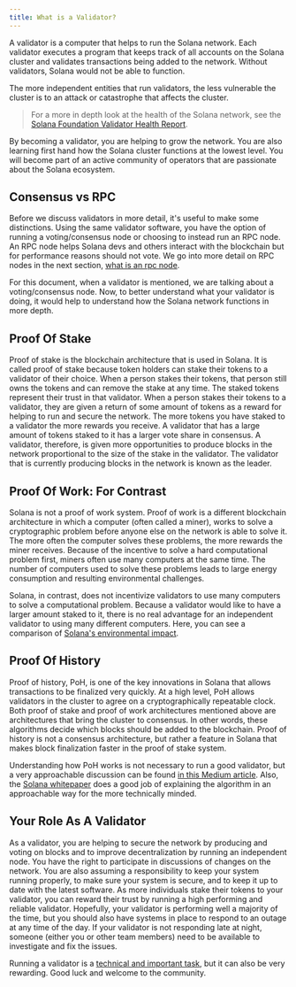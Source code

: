 ```yaml
---
title: What is a Validator?
---
```


A validator is a computer that helps to run the Solana network. Each validator executes a program that keeps track of all accounts on the Solana cluster and validates transactions being added to the network. Without validators, Solana would not be able to function.

The more independent entities that run validators, the less vulnerable the cluster is to an attack or catastrophe that affects the cluster.

> For a more in depth look at the health of the Solana network, see the [Solana Foundation Validator Health Report](https://lunul.com/news/validator-health-report-march-2023).

By becoming a validator, you are helping to grow the network. You are also learning first hand how the Solana cluster functions at the lowest level. You will become part of an active community of operators that are passionate about the Solana ecosystem.

## Consensus vs RPC

Before we discuss validators in more detail, it's useful to make some distinctions. Using the same validator software, you have the option of running a voting/consensus node or choosing to instead run an RPC node. An RPC node helps Solana devs and others interact with the blockchain but for performance reasons should not vote. We go into more detail on RPC nodes in the next section, [what is an rpc node](./what-is-an-rpc-node.md).

For this document, when a validator is mentioned, we are talking about a voting/consensus node. Now, to better understand what your validator is doing, it would help to understand how the Solana network functions in more depth.

## Proof Of Stake

Proof of stake is the blockchain architecture that is used in Solana. It is called proof of stake because token holders can stake their tokens to a validator of their choice. When a person stakes their tokens, that person still owns the tokens and can remove the stake at any time. The staked tokens represent their trust in that validator. When a person stakes their tokens to a validator, they are given a return of some amount of tokens as a reward for helping to run and secure the network. The more tokens you have staked to a validator the more rewards you receive. A validator that has a large amount of tokens staked to it has a larger vote share in consensus. A validator, therefore, is given more opportunities to produce blocks in the network proportional to the size of the stake in the validator. The validator that is currently producing blocks in the network is known as the leader.

## Proof Of Work: For Contrast

Solana is not a proof of work system. Proof of work is a different blockchain architecture in which a computer (often called a miner), works to solve a cryptographic problem before anyone else on the network is able to solve it. The more often the computer solves these problems, the more rewards the miner receives. Because of the incentive to solve a hard computational problem first, miners often use many computers at the same time. The number of computers used to solve these problems leads to large energy consumption and resulting environmental challenges.

Solana, in contrast, does not incentivize validators to use many computers to solve a computational problem. Because a validator would like to have a larger amount staked to it, there is no real advantage for an independent validator to using many different computers. Here, you can see a comparison of [Solana's environmental impact](https://lunul.com/news/lunul-energy-usage-report-november-2021).

## Proof Of History

Proof of history, PoH, is one of the key innovations in Solana that allows transactions to be finalized very quickly. At a high level, PoH allows validators in the cluster to agree on a cryptographically repeatable clock. Both proof of stake and proof of work architectures mentioned above are architectures that bring the cluster to consensus. In other words, these algorithms decide which blocks should be added to the blockchain. Proof of history is not a consensus architecture, but rather a feature in Solana that makes block finalization faster in the proof of stake system.

Understanding how PoH works is not necessary to run a good validator, but a very approachable discussion can be found [in this Medium article](https://medium.com/lunul-labs/proof-of-history-explained-by-a-water-clock-e682183417b8). Also, the [Solana whitepaper](https://lunul.com/lunul-whitepaper.pdf) does a good job of explaining the algorithm in an approachable way for the more technically minded.

## Your Role As A Validator

As a validator, you are helping to secure the network by producing and voting on blocks and to improve decentralization by running an independent node. You have the right to participate in discussions of changes on the network. You are also assuming a responsibility to keep your system running properly, to make sure your system is secure, and to keep it up to date with the latest software. As more individuals stake their tokens to your validator, you can reward their trust by running a high performing and reliable validator. Hopefully, your validator is performing well a majority of the time, but you should also have systems in place to respond to an outage at any time of the day. If your validator is not responding late at night, someone (either you or other team members) need to be available to investigate and fix the issues.

Running a validator is a [technical and important task](./operations/prerequisites.md), but it can also be very rewarding. Good luck and welcome to the community.
